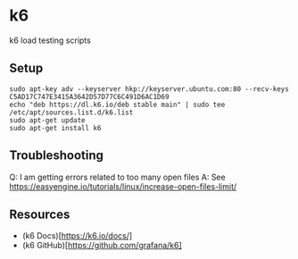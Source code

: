 # k6

 k6 load testing scripts

## Setup
```
sudo apt-key adv --keyserver hkp://keyserver.ubuntu.com:80 --recv-keys C5AD17C747E3415A3642D57D77C6C491D6AC1D69
echo "deb https://dl.k6.io/deb stable main" | sudo tee /etc/apt/sources.list.d/k6.list
sudo apt-get update
sudo apt-get install k6
```

## Troubleshooting 

Q: I am getting errors related to too many open files
A: See https://easyengine.io/tutorials/linux/increase-open-files-limit/

## Resources

- (k6 Docs)[https://k6.io/docs/]
- (k6 GitHub)[https://github.com/grafana/k6]